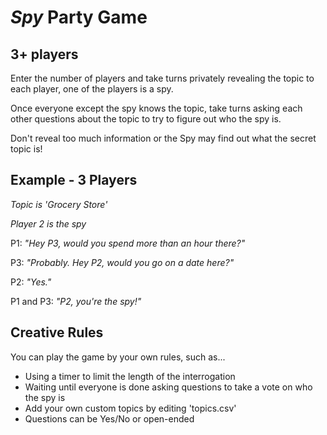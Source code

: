 # *Spy* Party Game
## 3+ players

Enter the number of players and take turns privately revealing the topic to each player, one of the players is a spy.

Once everyone except the spy knows the topic, take turns asking each other questions about the topic to try to figure out who the spy is.

Don't reveal too much information or the Spy may find out what the secret topic is!

## Example - 3 Players

*Topic is 'Grocery Store'*

*Player 2 is the spy*

P1: *"Hey P3, would you spend more than an hour there?"*

P3: *"Probably. Hey P2, would you go on a date here?"*

P2: *"Yes."*

P1 and P3: *"P2, you're the spy!"*

## Creative Rules
You can play the game by your own rules, such as...
- Using a timer to limit the length of the interrogation
- Waiting until everyone is done asking questions to take a vote on who the spy is
- Add your own custom topics by editing 'topics.csv'
- Questions can be Yes/No or open-ended

